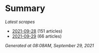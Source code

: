 # Summary
*Latest scrapes*
* [2021-09-28](https://github.com/nuuuwan/news_lk/blob/data/news_lk.2021-09-28.json) (151 articles)
* [2021-09-29](https://github.com/nuuuwan/news_lk/blob/data/news_lk.2021-09-29.json) (66 articles)

*Generated at 08:08AM, September 29, 2021*